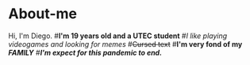 # About-me

Hi, I'm Diego.
#**I'm 19 years old and a UTEC student**
#*I like playing videogames and looking for memes*
#~~Cursed text~~
#**I'm very fond of my _FAMILY_**
#***I'm expect for this pandemic to end.***
